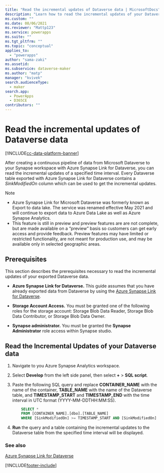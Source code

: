 ```yaml
---
title: "Read the incremental updates of Dataverse data | MicrosoftDocs"
description: "Learn how to read the incremental updates of your Dataverse data."
ms.custom: ""
ms.date: 08/06/2021
ms.reviewer: "Mattp123"
ms.service: powerapps
ms.suite: ""
ms.tgt_pltfrm: ""
ms.topic: "conceptual"
applies_to: 
  - "powerapps"
author: "sama-zaki"
ms.assetid: 
ms.subservice: dataverse-maker
ms.author: "matp"
manager: "kvivek"
search.audienceType: 
  - maker
search.app: 
  - PowerApps
  - D365CE
contributors: ""
---
```


# Read the incremental updates of Dataverse data

[!INCLUDE[cc-data-platform-banner](../../includes/cc-data-platform-banner.md)]

After creating a continuous pipeline of data from Microsoft Dataverse to your Synapse workspace with Azure Synapse Link for Dataverse, you can read the incremental updates of a specified time interval. Every Dataverse table exported with Azure Synapse Link for Dataverse contains a *SinkModifiedOn* column which can be used to get the incremental updates.

> [!NOTE]
>
> - Azure Synapse Link for Microsoft Dataverse was formerly known as Export to data lake. The service was renamed effective May 2021 and will continue to export data to Azure Data Lake as well as Azure Synapse Analytics.
> - This feature is still in preview and preview features are are not complete, but are made available on a “preview” basis so customers can get early access and provide feedback. Preview features may have limited or restricted functionality, are not meant for production use, and may be available only in selected geographic areas.

## Prerequisites

This section describes the prerequisites necessary to read the incremental updates of your exported Dataverse data.

- **Azure Synapse Link for Dataverse.** This guide assumes that you have already exported data from Dataverse by using the [Azure Synapse Link for Dataverse](export-to-data-lake.md).

- **Storage Account Access.** You must be granted one of the following roles for the storage account: Storage Blob Data Reader, Storage Blob Data Contributor, or Storage Blob Data Owner.

- **Synapse administrator.** You must be granted the **Synapse Administrator** role access within Synapse studio.

## Read the Incremental Updates of your Dataverse data

1. Navigate to you Azure Synapse Analytics workspace.

2. Select **Develop** from the left side panel, then select **+** > **SQL script**.

3. Paste the following SQL query and replace **CONTAINER_NAME** with the name of the container, **TABLE_NAME** with the name of the Dataverse table, and **TIMESTAMP_START** and **TIMESTAMP_END** with the time interval in UTC format (YYYY-MM-DDTHH:MM:SS).

   ```SQL
       SELECT * 
       FROM [CONTAINER_NAME].[dbo].[TABLE_NAME]
       WHERE [SinkModifiedOn] >= TIMESTAMP_START AND [SinkModifiedOn] <= TIMESTAMP_END
   ```

4. **Run** the query and a table containing the incremental updates to the Dataverse table from the specified time interval will be displayed.

### See also

[Azure Synapse Link for Dataverse](./export-to-data-lake.md)

[!INCLUDE[footer-include](../../includes/footer-banner.md)]
